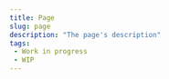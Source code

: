 ```yaml
---
title: Page
slug: page
description: "The page's description"
tags:
 - Work in progress
 - WIP
---
```

